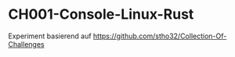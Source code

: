 # CH001-Console-Linux-Rust
Experiment basierend auf https://github.com/stho32/Collection-Of-Challenges
